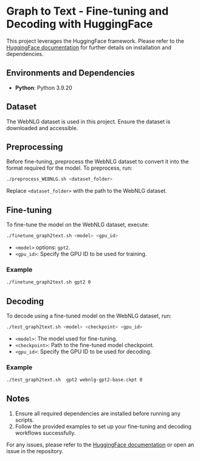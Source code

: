 
# Graph to Text - Fine-tuning and Decoding with HuggingFace

This project leverages the HuggingFace framework. Please refer to the [HuggingFace documentation](https://huggingface.co) for further details on installation and dependencies.

## Environments and Dependencies
- **Python**: Python 3.9.20


## Dataset
The WebNLG dataset is used in this project. Ensure the dataset is downloaded and accessible.

## Preprocessing
Before fine-tuning, preprocess the WebNLG dataset to convert it into the format required for the model. To preprocess, run:

```bash
./preprocess_WEBNLG.sh <dataset_folder>
```

Replace `<dataset_folder>` with the path to the WebNLG dataset.

## Fine-tuning
To fine-tune the model on the WebNLG dataset, execute:

```bash
./finetune_graph2text.sh <model> <gpu_id>
```

- `<model>` options: `gpt2`.
- `<gpu_id>`: Specify the GPU ID to be used for training.

### Example
```bash
./finetune_graph2text.sh gpt2 0
```

## Decoding
To decode using a fine-tuned model on the WebNLG dataset, run:

```bash
./test_graph2text.sh <model> <checkpoint> <gpu_id>
```

- `<model>`: The model used for fine-tuning.
- `<checkpoint>`: Path to the fine-tuned model checkpoint.
- `<gpu_id>`: Specify the GPU ID to be used for decoding.

### Example
```bash
./test_graph2text.sh  gpt2 webnlg-gpt2-base.ckpt 0
```

## Notes
1. Ensure all required dependencies are installed before running any scripts.
2. Follow the provided examples to set up your fine-tuning and decoding workflows successfully.

For any issues, please refer to the [HuggingFace documentation](https://huggingface.co) or open an issue in the repository.
